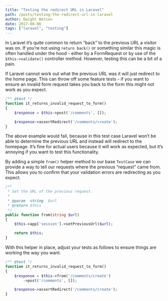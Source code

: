 ```yaml
---
title: "Testing the redirect URL in Laravel"
path: /posts/testing-the-redirect-url-in-laravel
author: Dwight Watson
date: 2017-08-06
tags: ["laravel", "testing"]
---
```


In Laravel it’s quite common to return “back” to the previous URL a visitor was on. If you’re not using `return back()` or something similar this magic is often handled under the hood - either by a FormRequest or by use of the `$this->validate()` controller method. However, testing this can be a bit of a pain.

If Laravel cannot work out what the previous URL was it will just redirect to the home page. This can throw off some feature tests - if you want to ensure an invalid form request takes you back to the form this might not work as you expect.

```php
/** @test */
function it_returns_invalid_request_to_form()
{
    $response = $this->post('/comments', []);

    $response->assertRedirect('/comments/create');
}
```

The above example would fail, because in this test case Laravel won’t be able to determine the previous URL and instead will redirect to the homepage. It’s fine for actual users because it will work as expected, but it’s annoying if you want to test this functionality.

By adding a simple `from()` helper method to our base `TestCase` we can provide a way to tell our requests where the previous “request” came from. This allows you to confirm that your validation errors are redirecting as you expect.

```php
/**
 * Set the URL of the previous request.
 *
 * @param  string  $url
 * @return $this
 */
public function from(string $url)
{
    $this->app['session']->setPreviousUrl($url);

    return $this;
}
```

With this helper in place, adjust your tests as follows to ensure things are working the way you want.

```php
/** @test */
function it_returns_invalid_request_to_form()
{
    $response = $this->from('/comments/create')
        ->post('/comments', []);

    $response->assertRedirect('/comments/create');
}
```
